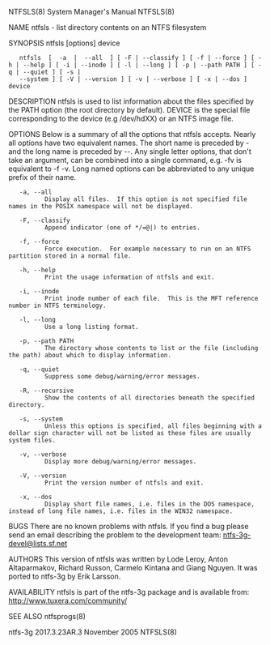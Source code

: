 NTFSLS(8)                                                              System Manager's Manual                                                             NTFSLS(8)

NAME
       ntfsls - list directory contents on an NTFS filesystem

SYNOPSIS
       ntfsls [options] device

       ntfsls  [  -a  |  --all  ] [ -F | --classify ] [ -f | --force ] [ -h | --help ] [ -i | --inode ] [ -l | --long ] [ -p | --path PATH ] [ -q | --quiet ] [ -s |
       --system ] [ -V | --version ] [ -v | --verbose ] [ -x | --dos ] device

DESCRIPTION
       ntfsls is used to list information about the files specified by the PATH option (the root directory by default).  DEVICE is the special file corresponding to
       the device (e.g /dev/hdXX) or an NTFS image file.

OPTIONS
       Below  is a summary of all the options that ntfsls accepts.  Nearly all options have two equivalent names.  The short name is preceded by - and the long name
       is preceded by --.  Any single letter options, that don't take an argument, can be combined into a single command, e.g.  -fv is equivalent to  -f  -v.   Long
       named options can be abbreviated to any unique prefix of their name.

       -a, --all
              Display all files.  If this option is not specified file names in the POSIX namespace will not be displayed.

       -F, --classify
              Append indicator (one of */=@|) to entries.

       -f, --force
              Force execution.  For example necessary to run on an NTFS partition stored in a normal file.

       -h, --help
              Print the usage information of ntfsls and exit.

       -i, --inode
              Print inode number of each file.  This is the MFT reference number in NTFS terminology.

       -l, --long
              Use a long listing format.

       -p, --path PATH
              The directory whose contents to list or the file (including the path) about which to display information.

       -q, --quiet
              Suppress some debug/warning/error messages.

       -R, --recursive
              Show the contents of all directories beneath the specified directory.

       -s, --system
              Unless this options is specified, all files beginning with a dollar sign character will not be listed as these files are usually system files.

       -v, --verbose
              Display more debug/warning/error messages.

       -V, --version
              Print the version number of ntfsls and exit.

       -x, --dos
              Display short file names, i.e. files in the DOS namespace, instead of long file names, i.e. files in the WIN32 namespace.

BUGS
       There are no known problems with ntfsls.  If you find a bug please send an email describing the problem to the development team:
       ntfs-3g-devel@lists.sf.net

AUTHORS
       This  version  of  ntfsls  was written by Lode Leroy, Anton Altaparmakov, Richard Russon, Carmelo Kintana and Giang Nguyen.  It was ported to ntfs-3g by Erik
       Larsson.

AVAILABILITY
       ntfsls is part of the ntfs-3g package and is available from:
       http://www.tuxera.com/community/

SEE ALSO
       ntfsprogs(8)

ntfs-3g 2017.3.23AR.3                                                       November 2005                                                                  NTFSLS(8)
